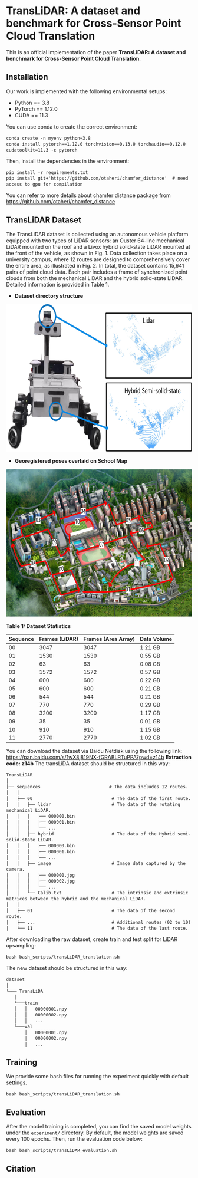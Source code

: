 # TransLiDAR: A dataset and benchmark for Cross-Sensor Point Cloud Translation
This is an official implementation of the paper **TransLiDAR: A dataset and benchmark for Cross-Sensor Point Cloud Translation**.
## Installation
Our work is implemented with the following environmental setups:
* Python == 3.8
* PyTorch == 1.12.0
* CUDA == 11.3

You can use conda to create the correct environment:
```
conda create -n myenv python=3.8
conda install pytorch==1.12.0 torchvision==0.13.0 torchaudio==0.12.0 cudatoolkit=11.3 -c pytorch
```

Then, install the dependencies in the environment:
```
pip install -r requirements.txt
pip install git+'https://github.com/otaheri/chamfer_distance'  # need access to gpu for compilation
```
You can refer to more details about chamfer distance package from https://github.com/otaheri/chamfer_distance

## TransLiDAR Dataset 
The TransLiDAR dataset is collected using an autonomous vehicle platform equipped with two types of LiDAR sensors: an Ouster 64-line mechanical LiDAR mounted on the roof and a Livox hybrid solid-state LiDAR mounted at the front of the vehicle, as shown in Fig. 1. Data collection takes place on a university campus, where 12 routes are designed to comprehensively cover the entire area, as illustrated in Fig. 2. In total, the dataset contains 15,641 pairs of point cloud data. Each pair includes a frame of synchronized point clouds from both the mechanical LiDAR and the hybrid solid-state LiDAR. Detailed information is provided in Table 1.

- **Dataset directory structure** 
<img src="figures/fig1.jpg" alt="figure_1：Dataset directory structure" width="600" height="400"/>

- **Georegistered poses overlaid on School Map** 
<img src="figures/fig2.jpg" alt="figure_1：Dataset directory structure" width="600" height="400"/>

**Table 1: Dataset Statistics**

| Sequence | Frames (LiDAR) | Frames (Area Array) | Data Volume |
|----------|----------------|---------------------|-------------|
| 00       | 3047           | 3047                | 1.21 GB     |
| 01       | 1530           | 1530                | 0.55 GB     |
| 02       | 63             | 63                  | 0.08 GB     |
| 03       | 1572           | 1572                | 0.57 GB     |
| 04       | 600            | 600                 | 0.22 GB     |
| 05       | 600            | 600                 | 0.21 GB     |
| 06       | 544            | 544                 | 0.21 GB     |
| 07       | 770            | 770                 | 0.29 GB     |
| 08       | 3200           | 3200                | 1.17 GB     |
| 09       | 35             | 35                  | 0.01 GB     |
| 10       | 910            | 910                 | 1.15 GB     |
| 11       | 2770           | 2770                | 1.02 GB     |


You can download the dataset via Baidu Netdisk using the following link: https://pan.baidu.com/s/1wX8j819NX-fGRABLRTuPPA?pwd=z14b **Extraction code: z14b** 
The transLiDA dataset should be structured in this way:
```
TransLiDAR
│
├── sequences                          # The data includes 12 routes.
│   │
│   ├── 00                              # The data of the first route.
│   │   ├── lidar                       # The data of the rotating mechanical LiDAR.
│   │   │   ├── 000000.bin
│   │   │   ├── 000001.bin
│   │   │   └── ...
│   │   ├── hybrid                      # The data of the Hybrid semi-solid-state LiDAR.
│   │   │   ├── 000000.bin
│   │   │   ├── 000001.bin
│   │   │   └── ...
│   │   ├── image                       # Image data captured by the camera.
│   │   │   ├── 000000.jpg
│   │   │   ├── 000002.jpg
│   │   │   └── ...
│   │   └── Calib.txt                   # The intrinsic and extrinsic matrices between the hybrid and the mechanical LiDAR.
│   │
│   ├── 01                              # The data of the second route.
│   ├── ...                             # Additional routes (02 to 10)
│   └── 11                              # The data of the last route.
```

After downloading the raw dataset, create train and test split for LiDAR upsampling:

```
bash bash_scripts/transLiDAR_translation.sh

```

The new dataset should be structured in this way:

```
dataset
│
└─── TransLiDA
   │
   └───train
   │   │   00000001.npy
   │   │   00000002.npy
   │   │   ...
   └───val
       │   00000001.npy
       │   00000002.npy
       │   ...
```

## Training
We provide some bash files for running the experiment quickly with default settings. 
```
bash bash_scripts/transLiDAR_translation.sh

```

## Evaluation
After the model training is completed, you can find the saved model weights under the `experiment/` directory. By default, the model weights are saved every 100 epochs. Then, run the evaluation code below:
```
bash bash_scripts/transLiDAR_evaluation.sh

```

## Citation
```

```

